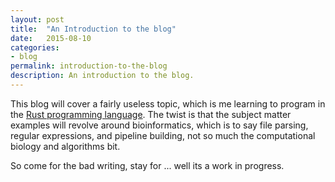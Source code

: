 ```yaml
---
layout: post
title:  "An Introduction to the blog"
date:   2015-08-10
categories:
- blog
permalink: introduction-to-the-blog
description: An introduction to the blog.
---
```


This blog will cover a fairly useless topic, which is me learning to program in the [Rust programming language](http://rust-lang.org). The twist is that the subject matter examples will revolve around bioinformatics, which is to say file parsing, regular expressions, and pipeline building, not so much the computational biology and algorithms bit. 

So come for the bad writing, stay for ... well its a work in progress. 